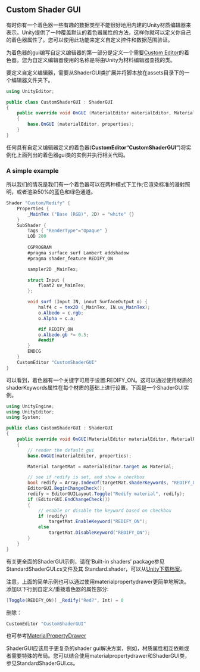 ## Custom Shader GUI
有时你有一个着色器一些有趣的数据类型不能很好地用内建的Unity材质编辑器来表示。Unity提供了一种覆盖默认的着色器属性的方法，这样你就可以定义你自己的着色器属性了。您可以使用此功能来定义自定义控件和数据范围验证。

为着色器的gui编写自定义编辑器的第一部分是定义一个需要[Custom Editor](../../ShaderLabSyntax/ShaderLabCustomEditor/README.md)的着色器。您为自定义编辑器使用的名称是将由Unity为材料编辑器查找的类。

要定义自定义编辑器，需要从ShaderGUI类扩展并将脚本放在assets目录下的一个编辑器文件夹下。

```cs
using UnityEditor;

public class CustomShaderGUI : ShaderGUI 
{
    public override void OnGUI (MaterialEditor materialEditor, MaterialProperty[] properties)
    {
        base.OnGUI (materialEditor, properties);
    }
}
```

任何具有自定义编辑器定义的着色器(**CustomEditor“CustomShaderGUI”**)将实例化上面列出的着色器gui类的实例并执行相关代码。

### A simple example
所以我们的情况是我们有一个着色器可以在两种模式下工作;它渲染标准的漫射照明，或者渲染50%的蓝色和绿色通道。
```cs
Shader "Custom/Redify" {
    Properties {
        _MainTex ("Base (RGB)", 2D) = "white" {}
    }
    SubShader {
        Tags { "RenderType"="Opaque" }
        LOD 200
        
        CGPROGRAM
        #pragma surface surf Lambert addshadow
        #pragma shader_feature REDIFY_ON

        sampler2D _MainTex;

        struct Input {
            float2 uv_MainTex;
        };

        void surf (Input IN, inout SurfaceOutput o) {
            half4 c = tex2D (_MainTex, IN.uv_MainTex);
            o.Albedo = c.rgb;
            o.Alpha = c.a;

            #if REDIFY_ON
            o.Albedo.gb *= 0.5;
            #endif
        }
        ENDCG
    } 
    CustomEditor "CustomShaderGUI"
}
```

可以看到，着色器有一个关键字可用于设置:REDIFY_ON。这可以通过使用材质的shaderKeywords属性在每个材质的基础上进行设置。下面是一个ShaderGUI实例。
```cs
using UnityEngine;
using UnityEditor;
using System;

public class CustomShaderGUI : ShaderGUI
{
    public override void OnGUI(MaterialEditor materialEditor, MaterialProperty[] properties)
    {
        // render the default gui
        base.OnGUI(materialEditor, properties);

        Material targetMat = materialEditor.target as Material;

        // see if redify is set, and show a checkbox
        bool redify = Array.IndexOf(targetMat.shaderKeywords, "REDIFY_ON") != -1;
        EditorGUI.BeginChangeCheck();
        redify = EditorGUILayout.Toggle("Redify material", redify);
        if (EditorGUI.EndChangeCheck())
        {
            // enable or disable the keyword based on checkbox
            if (redify)
                targetMat.EnableKeyword("REDIFY_ON");
            else
                targetMat.DisableKeyword("REDIFY_ON");
        }
    }
}
```

有关更全面的ShaderGUI示例，请在‘Built-in shaders’ package参见StandardShaderGUI.cs文件及其 Standard.shader，可以从[Unity下载档案](http://unity3d.com/unity/download/archive)。

注意，上面的简单示例也可以通过使用materialpropertydrawer更简单地解决。添加以下行到自定义/重拨着色器的属性部分:
```cs
[Toggle(REDIFY_ON)] _Redify("Red?", Int) = 0
```

删除：
```cs
CustomEditor "CustomShaderGUI"
```

也可参考[MaterialPropertyDrawer](https://docs.unity3d.com/ScriptReference/MaterialPropertyDrawer.html)

ShaderGUI应该用于更复杂的shader gui解决方案，例如，材质属性相互依赖或者需要特殊的布局。您可以结合使用materialpropertydrawer和ShaderGUI类，参见StandardShaderGUI.cs。